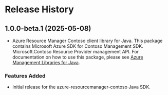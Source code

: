 # Release History

## 1.0.0-beta.1 (2025-05-08)

- Azure Resource Manager Contoso client library for Java. This package contains Microsoft Azure SDK for Contoso Management SDK. Microsoft.Contoso Resource Provider management API. For documentation on how to use this package, please see [Azure Management Libraries for Java](https://aka.ms/azsdk/java/mgmt).
### Features Added

- Initial release for the azure-resourcemanager-contoso Java SDK.
